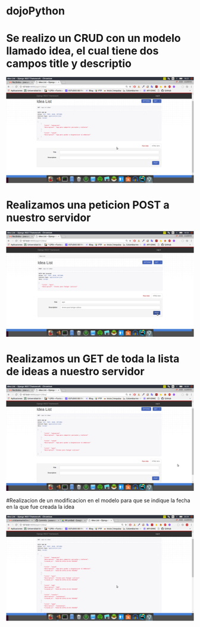 # dojoPython
# Se realizo un CRUD con un modelo llamado idea, el cual tiene dos campos title y descriptio

![imagen](./idea/empresariales.png)

# Realizamos una peticion POST a nuestro servidor 

![imagen](./idea/2.png)

# Realizamos un GET de toda la lista de ideas a nuestro servidor

![imagen](./idea/3.png)

#Realizacion de un modificacion en el modelo para que se indique la fecha en la que fue creada la idea

![imagen](./idea/4.png)
